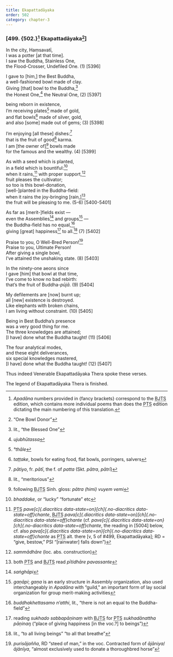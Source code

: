 ```yaml
---
title: Ekapattadāyaka
order: 502
category: chapter-3
---
```


### \[499. {502.}[^1] Ekapattadāyaka[^2]\]

In the city, Haṃsavatī,  
I was a potter \[at that time\].  
I saw the Buddha, Stainless One,  
the Flood-Crosser, Undefiled One. (1) \[5396\]

I gave to \[him,\] the Best Buddha,  
a well-fashioned bowl made of clay.  
Giving \[that\] bowl to the Buddha,[^3]  
the Honest One,[^4] the Neutral One, (2) \[5397\]

being reborn in existence,  
I’m receiving plates[^5] made of gold,  
and flat bowls[^6] made of silver, gold,  
and also \[some\] made out of gems; (3) \[5398\]

I’m enjoying \[all these\] dishes:[^7]  
that is the fruit of good[^8] karma.  
I am \[the owner of\][^9] bowls made  
for the famous and the wealthy. (4) \[5399\]

As with a seed which is planted,  
in a field which is bountiful:[^10]  
when it rains,[^11] with proper support,[^12]  
fruit pleases the cultivator;  
so too is this bowl-donation,  
\[well-\]planted in the Buddha-field:  
when it rains the joy-bringing \[rain,\][^13]  
the fruit will be pleasing to me. (5-6) \[5400-5401\]

As far as \[merit-\]fields exist —  
even the Assemblies[^14] and groups[^15] —  
the Buddha-field has no equal,[^16]  
giving \[great\] happiness[^17] to all.[^18] (7) \[5402\]

Praise to you, O Well-Bred Person![^19]  
Praise to you, Ultimate Person!  
After giving a single bowl,  
I’ve attained the unshaking state. (8) \[5403\]

In the ninety-one aeons since  
I gave \[him\] that bowl at that time,  
I’ve come to know no bad rebirth:  
that’s the fruit of Buddha-*pūjā*. (9) \[5404\]

My defilements are \[now\] burnt up;  
all \[new\] existence is destroyed.  
Like elephants with broken chains,  
I am living without constraint. (10) \[5405\]

Being in Best Buddha’s presence  
was a very good thing for me.  
The three knowledges are attained;  
\[I have\] done what the Buddha taught! (11) \[5406\]

The four analytical modes,  
and these eight deliverances,  
six special knowledges mastered,  
\[I have\] done what the Buddha taught! (12) \[5407\]

Thus indeed Venerable Ekapattadāyaka Thera spoke these verses.

The legend of Ekapattadāyaka Thera is finished.

[^1]: *Apadāna* numbers provided in {fancy brackets} correspond to the <abbr title="Buddha Jayanthi Tripitaka Series">BJTS</abbr> edition, which contains more individual poems than does the <abbr title="Pali Text Society">PTS</abbr> edition dictating the main numbering of this translation.

[^2]: “One Bowl Donor”

[^3]: lit., “the Blessed One”

[^4]: *ujubhūtassa*

[^5]: *°thāle*

[^6]: *taṭṭake*, bowls for eating food, flat bowls, porringers, salvers

[^7]: *pātiyo*, fr. *pātī*, the f. of *patta* (Skt. *pātra*, *pātrī*)

[^8]: lit., “meritorious”

[^9]: following <abbr title="Buddha Jayanthi Tripitaka Series">BJTS</abbr> Sinh. gloss: *pātra (himi) vuyem vemi*

[^10]: *bhaddake*, or “lucky” “fortunate” etc

[^11]: <abbr title="Pali Text Society">PTS</abbr> *pave[c]{.diacritics data-state=on}[ch]{.no-diacritics data-state=off}chante*, <abbr title="Buddha Jayanthi Tripitaka Series">BJTS</abbr> *pava[c]{.diacritics data-state=on}[ch]{.no-diacritics data-state=off}chante* (cf. *pave[c]{.diacritics data-state=on}[ch]{.no-diacritics data-state=off}chante*, the reading in \[5004\] below, cf. also *pava[c]{.diacritics data-state=on}[ch]{.no-diacritics data-state=off}chante* as <abbr title="Pali Text Society">PTS</abbr> alt. there \[v, 5 of \#499, Ekapattadāyaka\]; RD = “give, bestow,” PSI “\[rainwater\] falls down”)

[^12]: *sammādhāre* (loc. abs. construction)

[^13]: both <abbr title="Pali Text Society">PTS</abbr> and <abbr title="Buddha Jayanthi Tripitaka Series">BJTS</abbr> read *pītidhāre pavassante*

[^14]: *saṅghāpi*

[^15]: *gaṇāpi*; *gaṇa* is an early structure in Assembly organization, also used interchangeably in *Apadāna* with “guild," an important form of lay social organization for group merit-making activities

[^16]: *buddhakhettasamo n’atthi*, lit., “there is not an equal to the Buddha-field”

[^17]: reading *sukhado sabbapāṇinaṃ* with <abbr title="Buddha Jayanthi Tripitaka Series">BJTS</abbr> for <abbr title="Pali Text Society">PTS</abbr> *sukhadānattha pāṇinaŋ* (“place of giving happiness \[in the voc.?\] to beings”)

[^18]: lit., “to all living beings” “to all that breathe”

[^19]: *purisājañña*, RD “steed of man,” in the voc. Contracted form of *ājāniya*/*ājānīya*, “almost exclusively used to donate a thoroughbred horse”
